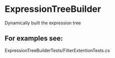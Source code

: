 # ExpressionTreeBuilder
Dynamically built the expression tree

## For examples see: 
ExpressionTreeBuilderTests/FilterExtentionTests.cs
